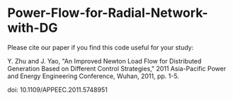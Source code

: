 # Power-Flow-for-Radial-Network-with-DG

Please cite our paper if you find this code useful for your study:

Y. Zhu and J. Yao, "An Improved Newton Load Flow for Distributed Generation Based on Different Control Strategies," 
2011 Asia-Pacific Power and Energy Engineering Conference, Wuhan, 2011, pp. 1-5.

doi: 10.1109/APPEEC.2011.5748951

